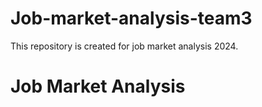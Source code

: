 # Job-market-analysis-team3
This repository is created for job market analysis 2024.
# Job Market Analysis
